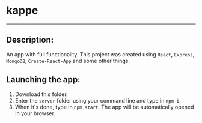 # kappe
<hr>

<h2>Description:</h2>

An app with full functionality. This project was created using <code>React</code>, <code>Express</code>, <code>MongoDB</code>, <code>Create-React-App</code> and some other things.

<h2>Launching the app:</h2>

1. Download this folder.
2. Enter the <code>server</code> folder using your command line and type in <code>npm i</code>.
3. When it's done, type in <code>npm start</code>. The app will be automatically opened in your browser.



